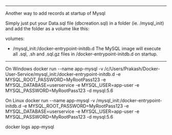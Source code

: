 **************************

Another way to add records at startup of Mysql

Simply just put your Data.sql file (dbcreation.sql) in a folder (ie. /mysql_init) and add the folder as a volume like this:

volumes:
  - /mysql_init:/docker-entrypoint-initdb.d
The MySQL image will execute all .sql, .sh and .sql.gz files in /docker-entrypoint-initdb.d on startup.

*********************************

On Windows
docker run --name app-mysql -v /c/Users/Prakash/Docker-User-Service/mysql_init:/docker-entrypoint-initdb.d -e MYSQL_ROOT_PASSWORD=MyRootPass123 -e MYSQL_DATABASE=userservice -e MYSQL_USER=app-user -e MYSQL_PASSWORD=MyRootPass123 -d mysql:5.6

 On Linux
docker run --name app-mysql -v /mysql_init:/docker-entrypoint-initdb.d -e MYSQL_ROOT_PASSWORD=MyRootPass123 -e MYSQL_DATABASE=userservice -e MYSQL_USER=app-user -e MYSQL_PASSWORD=MyRootPass123 -d mysql:5.6

docker logs app-mysql
